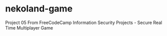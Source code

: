 # nekoland-game
Project 05 From FreeCodeCamp Information Security Projects - Secure Real Time Multiplayer Game 
